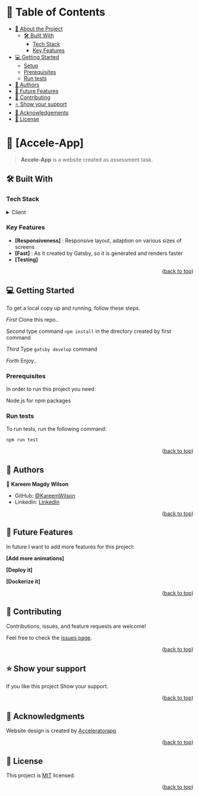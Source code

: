 <!-- TABLE OF CONTENTS -->

# 📗 Table of Contents

- [📖 About the Project](#about-project)
  - [🛠 Built With](#built-with)
    - [Tech Stack](#tech-stack)
    - [Key Features](#key-features)
- [💻 Getting Started](#getting-started)
  - [Setup](#setup)
  - [Prerequisites](#prerequisites)
  - [Run tests](#run-tests)
- [👥 Authors](#authors)
- [🔭 Future Features](#future-features)
- [🤝 Contributing](#contributing)
- [⭐️ Show your support](#support)
- [🙏 Acknowledgements](#acknowledgements)
- [📝 License](#license)

<!-- PROJECT DESCRIPTION -->

# 📖 [Accele-App] <a name="about-project"></a>

> **Accele-App** is a website created as assessment task.

## 🛠 Built With <a name="built-with"></a>

### Tech Stack <a name="tech-stack"></a>


<details>
  <summary>Client</summary>
  <ul>
    <li><a href="https://reactjs.org/">Gatsby.js</a></li>
    <li><a href="https://reactjs.org/">React.js</a></li>
    <li><a href="https://reactjs.org/">CSS Modules</a></li>
  </ul>
</details>


<!-- Features -->

### Key Features <a name="key-features"></a>


- **[Responsiveness]** : Responsive layout, adaption on various sizes of screens
- **[Fast]** : As it created by Gatsby, so it is generated and renders faster
- **[Testing]** 

<p align="right">(<a href="#readme-top">back to top</a>)</p>

<!-- LIVE DEMO -->


<!-- GETTING STARTED -->

## 💻 Getting Started <a name="getting-started"></a>

To get a local copy up and running, follow these steps.

*First* Clone this repo..

*Second* type command `npm install` in the directory created by first command

*Third* Type `gatsby develop` command

*Forth* Enjoy..

### Prerequisites

In order to run this project you need:

Node.js for npm packages


### Run tests

To run tests, run the following command: 

`npm run test`



<p align="right">(<a href="#readme-top">back to top</a>)</p>

<!-- AUTHORS -->

## 👥 Authors <a name="authors"></a>


👤 **Kareem Magdy Wilson**

- GitHub: [@KareemWilson](https://github.com/KareemWilson)
- LinkedIn: [LinkedIn](https://linkedin.com/in/kareem-wilsons)


<p align="right">(<a href="#readme-top">back to top</a>)</p>

<!-- FUTURE FEATURES -->

## 🔭 Future Features <a name="future-features"></a>

In future I want to add more features for this project:

**[Add more animations]**

**[Deploy it]**

**[Dockerize it]**

<p align="right">(<a href="#readme-top">back to top</a>)</p>

<!-- CONTRIBUTING -->

## 🤝 Contributing <a name="contributing"></a>

Contributions, issues, and feature requests are welcome!

Feel free to check the [issues page](../../issues/).

<p align="right">(<a href="#readme-top">back to top</a>)</p>

<!-- SUPPORT -->

## ⭐️ Show your support <a name="support"></a>

If you like this project Show your support.

<p align="right">(<a href="#readme-top">back to top</a>)</p>

<!-- ACKNOWLEDGEMENTS -->

## 🙏 Acknowledgments <a name="acknowledgements"></a>

Website design is created by [Acceleratorapp](http://acceleratorapp.co)

<p align="right">(<a href="#readme-top">back to top</a>)</p>

<!-- LICENSE -->

## 📝 License <a name="license"></a>

This project is [MIT](./LICENSE) licensed.


<p align="right">(<a href="#readme-top">back to top</a>)</p>